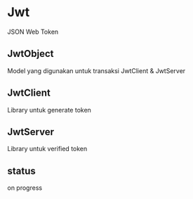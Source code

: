 # Jwt
JSON Web Token

## JwtObject
Model yang digunakan untuk transaksi JwtClient & JwtServer

## JwtClient
Library untuk generate token

## JwtServer
Library untuk verified token

## status
on progress
